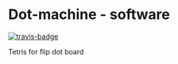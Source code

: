 # Dot-machine - software
[![travis-badge][]][travis]

[travis-badge]: https://travis-ci.org/jb255/Dot-machine.svg?branch=documentation&style=flat-square
[travis]: https://travis-ci.org/jb255/software

Tetris for flip dot board
